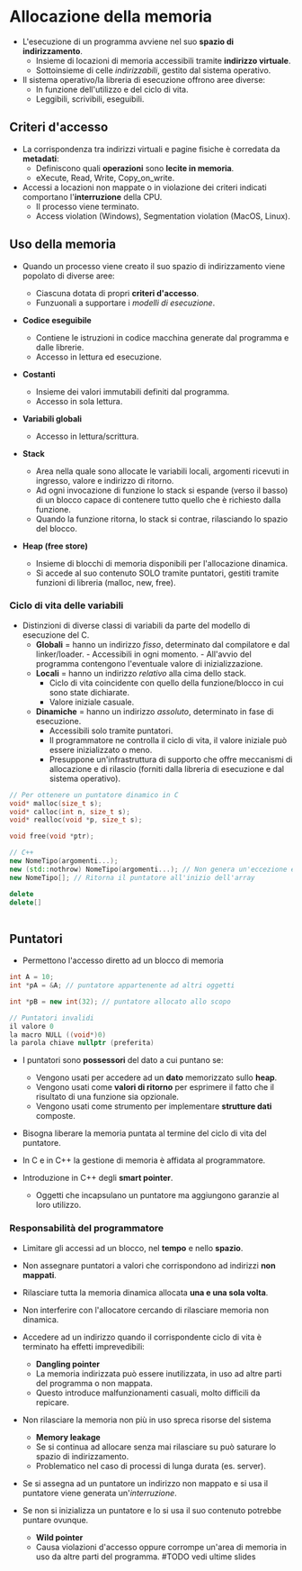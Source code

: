 # Allocazione della memoria
- L'esecuzione di un programma avviene nel suo **spazio di indirizzamento**.
	- Insieme di locazioni di memoria accessibili tramite **indirizzo virtuale**.
	- Sottoinsieme di celle *indirizzabili*, gestito dal sistema operativo.
- Il sistema operativo/la libreria di esecuzione offrono aree diverse:
	- In funzione dell'utilizzo e del ciclo di vita.
	- Leggibili, scrivibili, eseguibili.

## Criteri d'accesso
- La corrispondenza tra indirizzi virtuali e pagine fisiche è corredata da **metadati**:
	- Definiscono quali **operazioni** sono **lecite in memoria**.
	- eXecute, Read, Write, Copy_on_write.
- Accessi a locazioni non mappate o in violazione dei criteri indicati comportano l'**interruzione** della CPU.
	- Il processo viene terminato.
	- Access violation (Windows), Segmentation violation (MacOS, Linux).

## Uso della memoria
- Quando un processo viene creato il suo spazio di indirizzamento viene popolato di diverse aree:
	- Ciascuna dotata di propri **criteri d'accesso**.
	- Funzuonali a supportare i *modelli di esecuzione*.
- **Codice eseguibile**
	- Contiene le istruzioni in codice macchina generate dal programma e dalle librerie.
	- Accesso in lettura ed esecuzione.
- **Costanti**
	- Insieme dei valori immutabili definiti dal programma.
	- Accesso in sola lettura.
- **Variabili globali**
	- Accesso in lettura/scrittura.


- **Stack**
	- Area nella quale sono allocate le variabili locali, argomenti ricevuti in ingresso, valore e indirizzo di ritorno.
	- Ad ogni invocazione di funzione lo stack si espande (verso il basso) di un blocco capace di contenere tutto quello che è richiesto dalla funzione.
	- Quando la funzione ritorna, lo stack si contrae, rilasciando lo spazio del blocco.
- **Heap (free store)**
	- Insieme di blocchi di memoria disponibili per l'allocazione dinamica.
	- Si accede al suo contenuto SOLO tramite puntatori, gestiti tramite funzioni di libreria (malloc, new, free).

### Ciclo di vita delle variabili
- Distinzioni di diverse classi di variabili da parte del modello di esecuzione del C.
	- **Globali** = hanno un indirizzo *fisso*, determinato dal compilatore e dal linker/loader.
			- Accessibili in ogni momento.
			- All'avvio del programma contengono l'eventuale valore di inizializzazione.
	- **Locali** = hanno un indirizzo *relativo* alla cima dello stack.
		- Ciclo di vita coincidente con quello della funzione/blocco in cui sono state dichiarate.
		- Valore iniziale casuale.
	- **Dinamiche** = hanno un indirizzo *assoluto*, determinato in fase di esecuzione.
		- Accessibili solo tramite puntatori.
		- Il programmatore ne controlla il ciclo di vita, il valore iniziale può essere inizializzato o meno.
		- Presuppone un'infrastruttura di supporto che offre meccanismi di allocazione e di rilascio (forniti dalla libreria di esecuzione e dal sistema operativo).

```C
// Per ottenere un puntatore dinamico in C
void* malloc(size_t s);
void* calloc(int n, size_t s);
void* realloc(void *p, size_t s);

void free(void *ptr);
```

``` C++
// C++
new NomeTipo(argomenti...);
new (std::nothrow) NomeTipo(argomenti...); // Non genera un'eccezione e restituisce un puntatore non valido (nullptr)
new NomeTipo[]; // Ritorna il puntatore all'inizio dell'array

delete
delete[]
 
```

## Puntatori
- Permettono l'accesso diretto ad un blocco di memoria
```c++
int A = 10;
int *pA = &A; // puntatore appartenente ad altri oggetti

int *pB = new int(32); // puntatore allocato allo scopo

// Puntatori invalidi
il valore 0
la macro NULL ((void*)0)
la parola chiave nullptr (preferita)
```

- I puntatori sono **possessori** del dato a cui puntano se:
	- Vengono usati per accedere ad un **dato** memorizzato sullo **heap**.
	- Vengono usati come **valori di ritorno** per esprimere il fatto che il risultato di una funzione sia opzionale.
	- Vengono usati come strumento per implementare **strutture dati** composte.
- Bisogna liberare la memoria puntata al termine del ciclo di vita del puntatore.

- In C e in C++ la gestione di memoria è affidata al programmatore.
- Introduzione in C++ degli **smart pointer**.
	- Oggetti che incapsulano un puntatore ma aggiungono garanzie al loro utilizzo.

### Responsabilità del programmatore
- Limitare gli accessi ad un blocco, nel **tempo** e nello **spazio**.
- Non assegnare puntatori a valori che corrispondono ad indirizzi **non mappati**.
- Rilasciare tutta la memoria dinamica allocata **una e una sola volta**.
- Non interferire con l'allocatore cercando di rilasciare memoria non dinamica.

- Accedere ad un indirizzo quando il corrispondente ciclo di vita è terminato ha effetti imprevedibili:
	- **Dangling pointer**
	- La memoria indirizzata può essere inutilizzata, in uso ad altre parti del programma o non mappata.
	- Questo introduce malfunzionamenti casuali, molto difficili da repicare.
- Non rilasciare la memoria non più in uso spreca risorse del sistema
	- **Memory leakage**
	- Se si continua ad allocare senza mai rilasciare su può saturare lo spazio di indirizzamento.
	- Problematico nel caso di processi di lunga durata (es. server).
- Se si assegna ad un puntatore un indirizzo non mappato e si usa il puntatore viene generata un'*interruzione*.
- Se non si inizializza un puntatore e lo si usa il suo contenuto potrebbe puntare ovunque.
	- **Wild pointer**
	- Causa violazioni d'accesso oppure corrompe un'area di memoria in uso da altre parti del programma. 
#TODO vedi ultime slides
